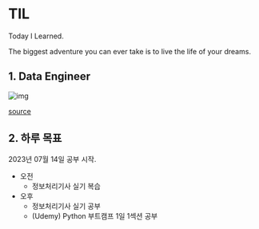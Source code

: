 # TIL

Today I Learned. 

The biggest adventure you can ever take is to live the life of your dreams.

## 1. Data Engineer

![img](https://github.com/datastacktv/data-engineer-roadmap/raw/master/img/roadmap.png)

[source](https://github.com/datastacktv/data-engineer-roadmap)

## 2. 하루 목표

2023년 07월 14일 공부 시작.

- 오전
  - 정보처리기사 실기 복습
- 오후
  - 정보처리기사 실기 공부
  - (Udemy) Python 부트캠프 1일 1섹션 공부
